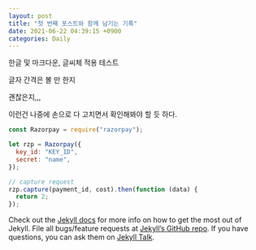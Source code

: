 ```yaml
---
layout: post
title: "첫 번째 포스트와 함께 남기는 기록"
date: 2021-06-22 04:39:15 +0900
categories: Daily
---
```


한글 및 마크다운, 글씨체 적용 테스트

글자 간격은 볼 만 한지

괜찮은지,,,

이런건 나중에 손으로 다 고치면서 확인해봐야 할 듯 하다.

```javascript
const Razorpay = require("razorpay");

let rzp = Razorpay({
  key_id: "KEY_ID",
  secret: "name",
});

// capture request
rzp.capture(payment_id, cost).then(function (data) {
  return 2;
});
```

Check out the [Jekyll docs][jekyll-docs] for more info on how to get the most out of Jekyll. File all bugs/feature requests at [Jekyll’s GitHub repo][jekyll-gh]. If you have questions, you can ask them on [Jekyll Talk][jekyll-talk].

[jekyll-docs]: https://jekyllrb.com/docs/home
[jekyll-gh]: https://github.com/jekyll/jekyll
[jekyll-talk]: https://talk.jekyllrb.com/
